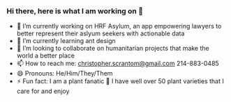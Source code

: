 ### Hi there, here is what I am working on 👋

- 🔭 I’m currently working on HRF Asylum, an app empowering lawyers to better represent their aslyum seekers with actionable data
- 🌱 I’m currently learning ant design
- 👯 I’m looking to collaborate on humanitarian projects that make the world a better place
- 📫 How to reach me: christopher.scrantom@gmail.com 214-883-0485
- 😄 Pronouns: He/Him/They/Them
- ⚡ Fun fact: I am a plant fanatic 🌱 I have well over 50 plant varieties that I care for and enjoy

<!-- 
- 🤔 I’m looking for help with ... nothing, I'm doing alright!
- 💬 Ask me about ...   -->

